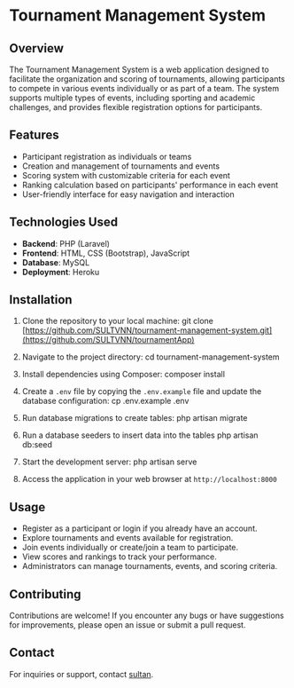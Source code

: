 # Tournament Management System

## Overview
The Tournament Management System is a web application designed to facilitate the organization and scoring of tournaments, allowing participants to compete in various events individually or as part of a team. The system supports multiple types of events, including sporting and academic challenges, and provides flexible registration options for participants.

## Features
- Participant registration as individuals or teams
- Creation and management of tournaments and events
- Scoring system with customizable criteria for each event
- Ranking calculation based on participants' performance in each event
- User-friendly interface for easy navigation and interaction

## Technologies Used
- **Backend**: PHP (Laravel)
- **Frontend**: HTML, CSS (Bootstrap), JavaScript
- **Database**: MySQL
- **Deployment**: Heroku

## Installation
1. Clone the repository to your local machine:
git clone [https://github.com/SULTVNN/tournament-management-system.git](https://github.com/SULTVNN/tournamentApp)



2. Navigate to the project directory:
cd tournament-management-system

4. Install dependencies using Composer:
composer install

6. Create a `.env` file by copying the `.env.example` file and update the database configuration:
cp .env.example .env

8. Run database migrations to create tables:
php artisan migrate

9. Run a database seeders to insert data into the tables
php artisan db:seed

10. Start the development server:
php artisan serve

12. Access the application in your web browser at `http://localhost:8000`

## Usage
- Register as a participant or login if you already have an account.
- Explore tournaments and events available for registration.
- Join events individually or create/join a team to participate.
- View scores and rankings to track your performance.
- Administrators can manage tournaments, events, and scoring criteria.

## Contributing
Contributions are welcome! If you encounter any bugs or have suggestions for improvements, please open an issue or submit a pull request.


## Contact
For inquiries or support, contact [sultan](mmuhammedssultan@gmail.com).
